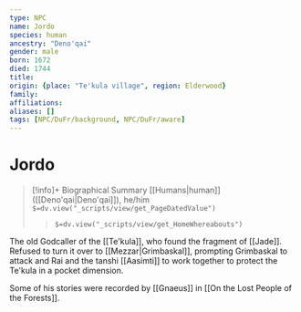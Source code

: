 ```yaml
---
type: NPC
name: Jordo
species: human
ancestry: "Deno'qai"
gender: male
born: 1672
died: 1744
title:
origin: {place: "Te'kula village", region: Elderwood}
family:
affiliations: 
aliases: []
tags: [NPC/DuFr/background, NPC/DuFr/aware]
---
```

# Jordo
>[!info]+ Biographical Summary
>[[Humans|human]] ([[Deno'qai|Deno'qai]]), he/him
>`$=dv.view("_scripts/view/get_PageDatedValue")`
>> `$=dv.view("_scripts/view/get_HomeWhereabouts")`

The old Godcaller of the [[Te'kula]], who found the fragment of [[Jade]]. Refused to turn it over to [[Mezzar|Grimbaskal]], prompting Grimbaskal to attack and Rai and the tanshi [[Aasimti]] to work together to protect the Te'kula in a pocket dimension. 

Some of his stories were recorded by [[Gnaeus]] in [[On the Lost People of the Forests]]. 